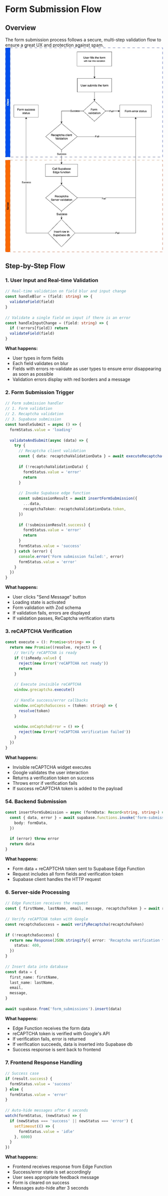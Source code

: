 # Form Submission Flow

## Overview

The form submission process follows a secure, multi-step validation flow to ensure a great UX and protection against spam.
![Form submission flow](/docs/form_submission_flow.jpg)

## Step-by-Step Flow

### 1. User Input and Real-time Validation

```typescript
// Real-time validation on field blur and input change
const handleBlur = (field: string) => {
  validateField(field)
}

// Validate a single field on input if there is an error
const handleInputChange = (field: string) => {
  if (!errors[field]) return
  validateField(field)
}
```

**What happens:**

- User types in form fields
- Each field validates on blur
- Fields with errors re-validate as user types to ensure error disappearing as soon as possible
- Validation errors display with red borders and a message

### 2. Form Submission Trigger

```typescript
// Form submission handler
// 1. Form validation
// 2. Recaptcha validation
// 3. Supabase submission
const handleSubmit = async () => {
  formStatus.value = 'loading'

  validateAndSubmit(async (data) => {
    try {
      // Recaptcha client validation
      const { data: recaptchaValidationData } = await executeRecaptcha()

      if (!recaptchaValidationData) {
        formStatus.value = 'error'
        return
      }

      // Invoke Supabase edge function
      const submissionResult = await insertFormSubmission({
        ...data,
        recaptchaToken: recaptchaValidationData.token,
      })

      if (!submissionResult.success) {
        formStatus.value = 'error'
        return
      }
      formStatus.value = 'success'
    } catch (error) {
      console.error('Form submission failed:', error)
      formStatus.value = 'error'
    }
  })
}
```

**What happens:**

- User clicks "Send Message" button
- Loading state is activated
- Form validation with Zod schema
- If validation fails, errors are displayed
- If validation passes, ReCaptcha verification starts

### 3. reCAPTCHA Verification

```typescript
const execute = (): Promise<string> => {
  return new Promise((resolve, reject) => {
    // Verify reCAPTCHA is ready
    if (!isReady.value) {
      reject(new Error('reCAPTCHA not ready'))
      return
    }

    // Execute invisible reCAPTCHA
    window.grecaptcha.execute()

    // Handle success/error callbacks
    window.onCaptchaSuccess = (token: string) => {
      resolve(token)
    }

    window.onCaptchaError = () => {
      reject(new Error('reCAPTCHA verification failed'))
    }
  })
}
```

**What happens:**

- Invisible reCAPTCHA widget executes
- Google validates the user interaction
- Returns a verification token on success
- Throws error if verification fails
- If success reCAPTCHA token is added to the payload

### 54. Backend Submission

```typescript
const insertFormSubmission = async (formData: Record<string, string>) => {
  const { data, error } = await supabase.functions.invoke('form-submission', {
    body: formData,
  })

  if (error) throw error
  return data
}
```

**What happens:**

- Form data + reCAPTCHA token sent to Supabase Edge Function
- Request includes all form fields and verification token
- Supabase client handles the HTTP request

### 6. Server-side Processing

```typescript
// Edge Function receives the request
const { firstName, lastName, email, message, recaptchaToken } = await req.json()

// Verify reCAPTCHA token with Google
const recaptchaSuccess = await verifyRecaptcha(recaptchaToken)

if (!recaptchaSuccess) {
  return new Response(JSON.stringify({ error: 'Recaptcha verification failed' }), {
    status: 400,
  })
}

// Insert data into database
const data = {
  first_name: firstName,
  last_name: lastName,
  email,
  message,
}

await supabase.from('form_submissions').insert(data)
```

**What happens:**

- Edge Function receives the form data
- reCAPTCHA token is verified with Google's API
- If verification fails, error is returned
- If verification succeeds, data is inserted into Supabase db
- Success response is sent back to frontend

### 7. Frontend Response Handling

```typescript
// Success case
if (result.success) {
  formStatus.value = 'success'
} else {
  formStatus.value = 'error'
}

// Auto-hide messages after 6 seconds
watch(formStatus, (newStatus) => {
  if (newStatus === 'success' || newStatus === 'error') {
    setTimeout(() => {
      formStatus.value = 'idle'
    }, 6000)
  }
})
```

**What happens:**

- Frontend receives response from Edge Function
- Success/error state is set accordingly
- User sees appropriate feedback message
- Form is cleared on success
- Messages auto-hide after 3 seconds
